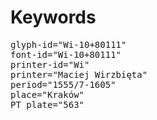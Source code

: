 # Keywords
<pre>
glyph-id="Wi-10+80111"
font-id="Wi-10+80111"
printer-id="Wi"
printer="Maciej Wirzbięta"
period="1555/7-1605"
place="Kraków"
PT plate="563"
</pre>

